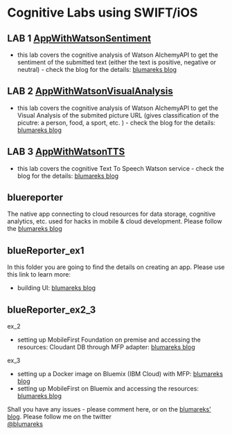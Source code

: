 # Cognitive Labs using SWIFT/iOS

## LAB 1 [AppWithWatsonSentiment](https://github.com/blumareks/bluereporter/tree/master/AppWithWatsonSentiment)
* this lab covers the cognitive analysis of Watson AlchemyAPI to get the sentiment of the submitted text (either the text is positive, negative or neutral) - check the blog for the details: [blumareks blog](https://ibm.biz/Bd4fAE)

## LAB 2 [AppWithWatsonVisualAnalysis](https://github.com/blumareks/bluereporter/tree/master/AppWithWatsonVisualAnalysis)
* this lab covers the cognitive analysis of Watson AlchemyAPI to get the Visual Analysis of the submited picture URL (gives classification of the picutre: a person, food, a sport, etc. ) - check the blog for the details: [blumareks blog](https://ibm.biz/Bd4fAz)

## LAB 3 [AppWithWatsonTTS](https://github.com/blumareks/bluereporter/tree/master/AppWithWatsonTTS)
* this lab covers the cognitive Text To Speech Watson service - check the blog for the details: [blumareks blog](ibm.biz/Bd4fCW)

## bluereporter
The native app connecting to cloud resources for data storage, cognitive analytics, etc. used for hacks in mobile &amp; cloud development. Please follow the [blumareks blog](http://blumareks.blogspot.com)

## blueReporter_ex1
In this folder you are going to find the details on creating an app. Please use this link to learn more:
* building UI: [blumareks blog](http://blumareks.blogspot.com/2016/01/blue-reporter-v20-gets-swiftly-into_13.html)


## blueReporter_ex2_3
ex_2
* setting up MobileFirst Foundation on premise and accessing the resources: Cloudant DB through MFP adapter: [blumareks blog](http://blumareks.blogspot.com/2016/01/blue-reporter-v20-gets-swiftly-into_12.html)

ex_3
* setting up a Docker image on Bluemix (IBM Cloud) with MFP: [blumareks blog](http://blumareks.blogspot.com/2016/01/blue-reporter-v20-gets-swiftly-into.html)
* setting up MobileFirst on Bluemix and accessing the resources: [blumareks blog](http://blumareks.blogspot.com/2016/01/blue-reporter-v20-gets-swiftly-into_26.html)

Shall you have any issues - please comment here, or on the [blumareks' blog](http://blumareks.blogspot.com).
Please follow me on the twitter<br>
[@blumareks](https://twitter.com/blumareks)
